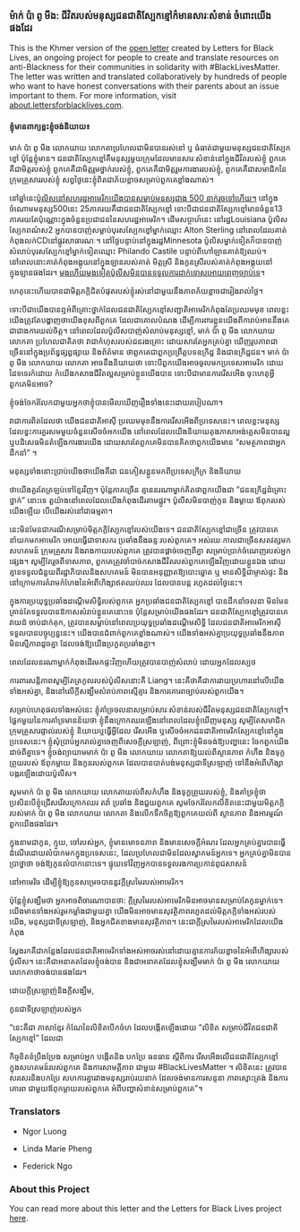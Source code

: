 ### ម៉ាក់ ប៉ា ពូ មីង: ជីវិតរបស់មនុស្សជនជាតិស្បែកខ្មៅក៌មានសារៈសំខាន់ ចំពោះយើងផងដែរ

This is the Khmer version of the [open letter](https://medium.com/@lettersforblacklives/7ca577d59f4c#.sap555poh) created by Letters for Black Lives, an ongoing project for people to create and translate resources on anti-Blackness for their communities in solidarity with #BlackLivesMatter. The letter was written and translated collaboratively by hundreds of people who want to have honest conversations with their parents about an issue important to them. For more information, visit [about.lettersforblacklives.com](http://about.lettersforblacklives.com).

#### ខ្ញុំមានពាក្យខ្លះខ្ញុំចង់និយាយ៖

មាក់ ប៉ា ពូ មីង លោកយាយ លោកតាប្រហែលជាមិនបានរស់នៅ ឬ ធំធាត់ជាមួយមនុស្សជនជាតិស្បែកខ្មៅ ប៉ុន្តែខ្ញុំមាន។ ជនជាតិស្បែកខ្មៅគឺមនុស្សមួយក្រុមដែលមានសារៈសំខាន់នៅក្នុងជីវិតរបស់ខ្ញុំ ពួកគេគឺជាមិត្តរបស់ខ្ញុំ ពួកគេគឺជាមិត្តរួមថ្នាក់របស់ខ្ញុំ, ពួកគេគឺជាមិត្តរួមការងាររបស់ខ្ញុំ, ពួកគេគឺជាសមាជិកនៃក្រុមគ្រួសាររបស់ខ្ញុំ សព្វថ្ងៃនេះខ្ញុំពិតជាភ័យខ្លាចសម្រាប់ពួកគេខ្លាំងណាស់។

នៅឆ្នាំនេះ[ប៉ូលិសនៅសហរដ្ឋអាមេរិកយើងបានសម្លាប់មនុស្សជាង 500 នាក់រួចទៅហើយ។](https://www.washingtonpost.com/graphics/national/police-shootings-2016/) នៅក្នុងចំណោមមនុស្ស500នេះ 25ភាគរយគឺជាជនជាតិស្បែកខ្មៅ ទោះបីជាជនជាតិស្បែកខ្មៅមានចំនួន13 ភាគរយតែប៉ុណ្ណោះក្នុងចំនួនប្រជាជននៃសហរដ្ឋអាមេរិក។ ដើមសប្តាហ៍នេះ នៅរដ្ឋLouisiana ប៉ូលិសស្បែកពណ៌ស2 អ្នកបានបាញ់សម្លាប់បុរសស្បែកខ្មៅម្នាក់ឈ្មោះ Alton Sterling នៅពេលដែលគាត់កំពុងលក់CDនៅផ្លូវសាធារណៈ។ នៅថ្ងៃបន្ទាប់នៅក្នុងរដ្ឋMinnesota ប៉ូលិសម្នាក់ទៀតក៏បានបាញ់សំលាប់បុរសស្បែកខ្មៅម្នាក់ទៀតឈ្មោះ Philando Castile បន្ទាប់ពីហៅឡានគាត់ឱ្យឈប់។ នៅពេល​នោះគាត់កំពុងអង្គុយនៅក្នុងឡានរបស់គាត់ មិត្តស្រី និងកូនស្រីរបស់គាត់កំពុងអង្គុយនៅក្នុងឡានផងដែរ។ [ម្តងហើយម្តងទៀតប៉ូលីសមិនបានទទួលការដាក់ទោសអោយពេញច្បាប់ទេ](http://www.washingtonpost.com/sf/investigative/2015/04/11/thousands-dead-few-prosecuted/)។

ហេតុនេះហើយបានជាមិត្តភក្តិជិតបំផុតរបស់ខ្ញុំរស់នៅជាមួយនឹងភាពភ័យខ្លាចជារៀងរាល់ថ្ងៃ។

ទោះបីជាយើងបានឮអំពីគ្រោះថ្នាក់ដែលជនជាតិស្បែកខ្មៅសញ្ជាតិអាមេរិកកំពុងតែប្រឈមមុខ ពេលខ្លះយើងត្រូវតែបង្ហាញថាយើងខុសពីពួកគេ ដែលជាគោលបំណង ដើម្បីការពារខ្លួនយើង​​ ពីការាប់អាននឹងគេ ជាជាងការយល់ចិត្ត។ នៅពេលដែលប៉ូលីសបាញ់សំលាប់មនុស្សខ្មៅ, មាក់ ប៉ា ពូ មីង លោកយាយ លោកតា ប្រហែលជាគិតថា វាជាកំហុសរបស់ជនរងគ្រោះ ដោយសារតែ​​​​អ្នកគ្រប់គ្នា ឃើញរូបភាពជាច្រើននៅក្នុងប្រព័ន្ធផ្សព្វផ្សាយ និង​ព័ត៌មាន ថាពួកគេជាពួកប្រព្រឹត្តបទឧក្រិដ្ឋ និងជាឧក្រិដ្ឋជន។ មាក់ ប៉ា ពូ មីង លោកយាយ លោកតា អាចនឹងនិយាយថា ទោះបីពួកយើងអាចចូលមកប្រទេសអាមេរិក ដោយដៃទទេរក៌ដោយ ក៌យើង​កសាងជីវិតល្អសម្រាប់ខ្លួនយើងបាន ទោះបីជាមានការរើសអើង​​ ចុះហេតុអ្វីពួកគេមិនអាច?

ខ្ញុំចង់ចែករំលែកជាមួយអ្នកថាខ្ញុំបានមើលឃើញរឿងទាំងនេះដោយរបៀបណា។

វាជាការពិតដែលថា យើងជនជាតិអាស៊ី ប្រឈមមុខនឹងការរើសអើងពីប្រទេសនេះ។ ពេលខ្លះមនុស្សដែលខ្វះការគួរសមមួយចំនួនសើចចំអកយើង​ នៅពេលដែលយើងនិយាយតុងភាសាអង់គ្លេសមិនបានល្អ ឬបដិសេធមិន​តំឡើងការងារយើង ដោយសារតែពួកគេមិនបានគិតថាពួកយើងមាន “សមត្ថភាពជាអ្នកដឹកនាំ” ។

មនុស្សទាំង​នោះប្រាប់យើងថាយើងគឺជា ជនភៀសខ្លួនមកពីប្រទេសក្រីក្រ និង​និយាយ

ថាយើងគួរតែត្រឡប់ទៅខ្មែរវិញ។ ប៉ុន្តែភាគច្រើន គ្មាននរណាម្នាក់គិតថាពួកយើងជា ”ជនឧក្រិដ្ឋដ៌គ្រោះថ្នាក់” នោះទេ​​ តួយ៉ាងនៅពេលដែលយើងកំពុងដើរតាមផ្លូវ។ ប៉ូលីសមិនបាញ់កូន និងម្តាយ ឪពុករបស់យើងឡើយ បើយើងរស់នៅជាធម្មតា។​

នេះមិនមែនជាករណីសម្រាប់មិត្តភក្តិស្បែក​ខ្មៅរបស់យើងទេ​​។ ជនជាតិស្បែកខ្មៅជាច្រើន ត្រូវបានគេនាំយកមកអាមេរិក អោយធ្វើជាទាសករ ប្រឆាំងនឹងឆន្ទៈរបស់ពួកគេ។ អស់រយៈកាលជាច្រើនសតវត្សមក សហគមន៍ ក្រុមគ្រួសារ និងរាងកាយរបស់ពួកគេ ត្រូវបានផ្តាច់ចេញពីគ្នា សម្រាប់ប្រាក់ចំណេញរបស់អ្នកផ្សេង។ សូម្បីតែរួចពីទាសភាព, ពួកគេត្រូវចាំបាច់កសាងជីវិតរបស់ពួកគេឡើងវិញដោយខ្លួនឯង ដោយគ្មានទទួលជំនួយពីរដ្ឋាភិបាលនិងសហគមន៍ មិនបានអនុញ្ញាតឱ្យបោះឆ្នោត ឬ មានសិទ្ឋិជាម្ចាស់ផ្ទះ និងនៅក្រោមការគំរាមកំហែងនៃអំពើហិង្សាឥតឈប់ឈរ ដែលបានបន្ត រហូតដល់ថ្ងៃនេះ។

ក្នុងការប្រយុទ្ធប្រឆាំងដណ្តើមសិទិ្ធរបស់ពួកគេ អ្នកប្រឆាំងជនជាតិស្បែកខ្មៅ បានដឹកនាំចលនា មិនមែនគ្រាន់តែទទួលបានឱកាសសំរាប់ខ្លួនគេនោះទេ ប៉ុន្តែសម្រាប់យើងផងដែរ។ ជនជាតិស្បែកខ្មៅត្រូវបានគេវាយដំ ចាប់ដាក់គុក, ត្រូវបានសម្លាប់នៅពេលប្រយុទ្ធប្រឆាំងដណ្តើមសិទ្ធិ ដែលជនជាតិអាមេរិកអាស៊ីទទួលបានបច្ចុប្បន្ននេះ។ យើងបានជំពាក់ពួកគេខ្លាំងណាស់។ យើងទាំងអស់គ្នាប្រយុទ្ធប្រឆាំងនឹងភាពមិនស្មើភាពដូចគ្នា ដែលចង់ឱ្យយើងប្រកួតប្រឆាំងគ្នា។

ពេលដែលនរណាម្នាក់កំពុងដើរមកផ្ទះវិញហើយត្រូវបានបាញ់សំលាប់ ដោយអ្នកដែលស្បថ

ការពារសន្តិភាពសូម្បីតែត្រកូលរបស់ប៉ូលីសនោះគឺ Liang។ នេះគឺថាគឺជាការវាយប្រហារនៅលើយើងទាំងអស់គ្នា, និងនៅលើក្តីសង្ឃឹមសំរាប់ភាពស្មើគ្មារ និងការគោរពច្បាប់របស់ពួកយើង។

សម្រាប់ហេតុផលទាំងអស់នេះ ខ្ញុំគាំទ្រចលនាសម្រាប់សារៈសំខាន់របស់ជីវិតមនុស្សជនជាតិស្បែកខ្មៅ។ ផ្នែកមួយនៃការគាំទ្រមានន័យថា ខ្ញុំនឹងក្រោកឈរឡើងនៅពេលដែលខ្ញុំឃើញមនុស្ស សូម្បីតែសមាជិកក្រុមគ្រួសារផ្ទាល់របស់ខ្ញុំ និយាយឬធ្វើអ្វីដែល រើសអើង ឬសើចចំអកជនជាតិអាមេរិកស្បែកខ្មៅនៅក្នុងប្រទេសនេះ។ ខ្ញុំសុំប្រាប់អ្នករាល់គ្នាចេញពីសេចក្ដីស្រឡាញ់, ពីព្រោះខ្ញុំមិនចង់ឱ្យបញ្ហានេះ ចែកពួកយើងដាច់ពីគ្នាទេ។ ខ្ញុំចង់ព្យាយាមមាក់ ប៉ា ពូ មីង លោកយាយ លោកតាឱ្យយល់ពីស្ថានភាព កំហឹង និងទុក្ខព្រួយរបស់ ឪពុកម្តាយ និងកូនរបស់ពួកគេ ដែលបានបាត់បង់មនុស្សជាទីស្រឡាញ់ ទៅនឹងអំពើហិង្សាបង្ករឡើងដោយប៉ូលីស។

សូមមាក់ ប៉ា ពូ មីង លោកយាយ លោកតាយល់ពីសកំហឹង និងទុក្ខព្រួយរបស់ខ្ញុំ, និងគាំទ្រខ្ញុំថា ប្រសិនបើខ្ញុំជ្រើសរើសក្រោកឈរ តវ៉ា ប្រឆាំង និងជួយពួកគេ សូមចែករំលែកលិខិតនេះជាមួយមិត្តភក្តិរបស់មាក់ ប៉ា ពូ មីង លោកយាយ លោកតា និងលើកទឹកចិត្តឱ្យពួកគេយល់ពី ស្ថានភាព និងអារម្មណ៍ពួកយើងផងដែរ។

ក្នុងនាមជាកូន, ក្មួយ, ចៅរបស់អ្នក, ខ្ញុំមានមោទនភាព និងមានសេចក្ដីអំណរ ដែលអ្នកគ្រប់គ្នារបានធ្វើដំណើរដោយលំបាកមកក្នុងប្រទេសនេះ, ដែលប្រហែលជាមិនដែលស្វាគមន៍អ្នកទេ។ អ្នកគ្រប់គ្នាមិនបានប្រាថ្នាថា ចង់ឱ្យកូនលំបាកនោះទេ។ ផ្ទុយទៅវិញអ្នកបានទទួលរងការប្រកាន់ពូជសាសន៍

នៅអាមេរិច ដើម្បីខ្ញុំឱ្យកូនសម្រេចបាននូវក្តីស្រមៃរបស់អាមេរិក។

ប៉ុន្តែខ្ញុំសង្ឃឹមថា អ្នកអាចពិចារណាបានថា: ក្តីស្រមៃរបស់អាមេរិកមិនអាចមានសម្រាប់តែកូនម្នាក់ទេ។ យើងមានទាំងអស់រួមកម្លាំងជាមួយគ្នា យើងមិនអាចមានសុវត្ថិភាពរហូតដល់មិត្តភក្តិទាំងអស់របស់យើង, មនុស្សជាទីស្រឡាញ់, និងអ្នកជិតខាងមានសុវត្ថិភាព។ នេះជាក្តីស្រមៃរបស់អាមេរិកដែលយើងកំពុង

ស្វែងរកគឺជាកន្លែងដែលជនជាតិអាមេរិកទាំងអស់អាចរស់នៅដោយគ្មានការភ័យខ្លាចនៃអំពើហិង្សារបស់ប៉ូលីស។ នេះគឺជាអនាគតដែលខ្ញុំចង់បាន និងជាអនាគតដែលខ្ញុំសង្ឃឹមមាក់ ប៉ា ពូ មីង លោកយាយ លោកតាថាចង់បានផងដែរ។

ដោយក្ដីស្រឡាញ់និងក្ដីសង្ឃឹម,

កូនជាទីស្រឡាញ់របស់អ្នក

“នេះគឺជា ភាសាខ្មែរ កំណែនៃលិខិតបើកចំហ ដែលបង្កើតឡើងដោយ “លិខិត សម្រាប់ជីវិតជនជាតិស្បែកខ្មៅ” ដែលជា

កិច្ចខិតខំប្រឹងប្រែង សម្រាប់អ្នក បង្កើតនិង បកប្រែ ធនធាន ស្តីពីការ រើសអើងលើជនជាតិស្បែកខ្មៅ ក្នុងសហគមន៍របស់ពួកគេ និងការសាមគ្គីភាព ជាមួយ #BlackLivesMatter ។ លិខិតនេះ ត្រូវបានសរសេរនិងបកប្រែ សហការគ្នារវាងមនុស្សរាប់រយនាក់ ដែលចង់មានការសន្ទនា ភាពស្មោះត្រង់ និងការគោរព ជាមួយឪពុកម្តាយរបស់ពួកគេ អំពីបញ្ហាសំខាន់សម្រាប់ពួកគេ”។

### Translators

- Ngor Luong

- Linda Marie Pheng

- Federick Ngo

### About this Project

You can read more about this letter and the Letters for Black Lives project [here](https://medium.com/@lettersforblacklives/ed27ea67eb2e#.rfi19i1d6).

